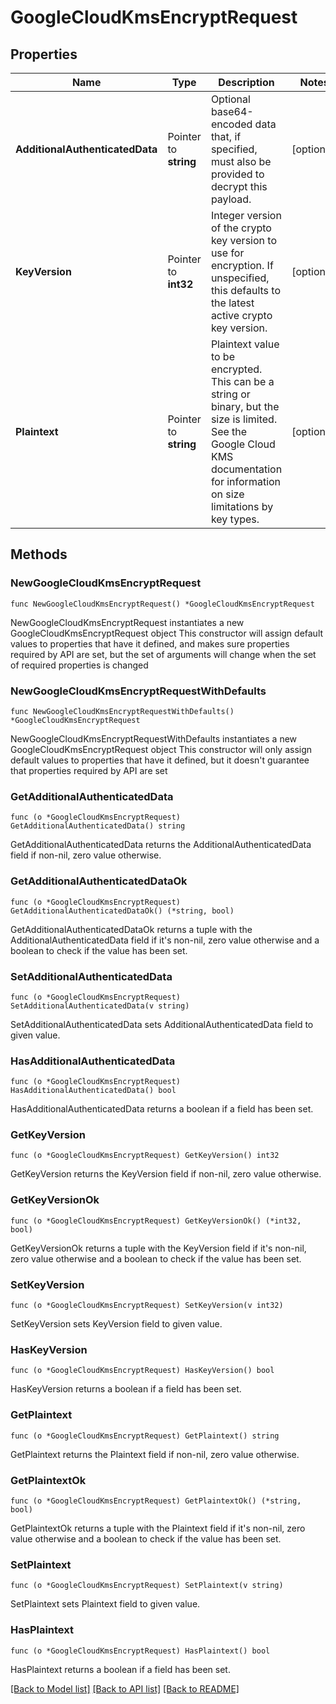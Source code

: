 # GoogleCloudKmsEncryptRequest


## Properties

Name | Type | Description | Notes
------------ | ------------- | ------------- | -------------
**AdditionalAuthenticatedData** | Pointer to **string** | Optional base64-encoded data that, if specified, must also be provided to decrypt this payload. | [optional] 
**KeyVersion** | Pointer to **int32** | Integer version of the crypto key version to use for encryption. If unspecified, this defaults to the latest active crypto key version. | [optional] 
**Plaintext** | Pointer to **string** | Plaintext value to be encrypted. This can be a string or binary, but the size is limited. See the Google Cloud KMS documentation for information on size limitations by key types. | [optional] 



## Methods


### NewGoogleCloudKmsEncryptRequest

`func NewGoogleCloudKmsEncryptRequest() *GoogleCloudKmsEncryptRequest`

NewGoogleCloudKmsEncryptRequest instantiates a new GoogleCloudKmsEncryptRequest object
This constructor will assign default values to properties that have it defined,
and makes sure properties required by API are set, but the set of arguments
will change when the set of required properties is changed

### NewGoogleCloudKmsEncryptRequestWithDefaults

`func NewGoogleCloudKmsEncryptRequestWithDefaults() *GoogleCloudKmsEncryptRequest`

NewGoogleCloudKmsEncryptRequestWithDefaults instantiates a new GoogleCloudKmsEncryptRequest object
This constructor will only assign default values to properties that have it defined,
but it doesn't guarantee that properties required by API are set


### GetAdditionalAuthenticatedData

`func (o *GoogleCloudKmsEncryptRequest) GetAdditionalAuthenticatedData() string`

GetAdditionalAuthenticatedData returns the AdditionalAuthenticatedData field if non-nil, zero value otherwise.

### GetAdditionalAuthenticatedDataOk

`func (o *GoogleCloudKmsEncryptRequest) GetAdditionalAuthenticatedDataOk() (*string, bool)`

GetAdditionalAuthenticatedDataOk returns a tuple with the AdditionalAuthenticatedData field if it's non-nil, zero value otherwise
and a boolean to check if the value has been set.

### SetAdditionalAuthenticatedData

`func (o *GoogleCloudKmsEncryptRequest) SetAdditionalAuthenticatedData(v string)`

SetAdditionalAuthenticatedData sets AdditionalAuthenticatedData field to given value.


### HasAdditionalAuthenticatedData

`func (o *GoogleCloudKmsEncryptRequest) HasAdditionalAuthenticatedData() bool`

HasAdditionalAuthenticatedData returns a boolean if a field has been set.




### GetKeyVersion

`func (o *GoogleCloudKmsEncryptRequest) GetKeyVersion() int32`

GetKeyVersion returns the KeyVersion field if non-nil, zero value otherwise.

### GetKeyVersionOk

`func (o *GoogleCloudKmsEncryptRequest) GetKeyVersionOk() (*int32, bool)`

GetKeyVersionOk returns a tuple with the KeyVersion field if it's non-nil, zero value otherwise
and a boolean to check if the value has been set.

### SetKeyVersion

`func (o *GoogleCloudKmsEncryptRequest) SetKeyVersion(v int32)`

SetKeyVersion sets KeyVersion field to given value.


### HasKeyVersion

`func (o *GoogleCloudKmsEncryptRequest) HasKeyVersion() bool`

HasKeyVersion returns a boolean if a field has been set.




### GetPlaintext

`func (o *GoogleCloudKmsEncryptRequest) GetPlaintext() string`

GetPlaintext returns the Plaintext field if non-nil, zero value otherwise.

### GetPlaintextOk

`func (o *GoogleCloudKmsEncryptRequest) GetPlaintextOk() (*string, bool)`

GetPlaintextOk returns a tuple with the Plaintext field if it's non-nil, zero value otherwise
and a boolean to check if the value has been set.

### SetPlaintext

`func (o *GoogleCloudKmsEncryptRequest) SetPlaintext(v string)`

SetPlaintext sets Plaintext field to given value.


### HasPlaintext

`func (o *GoogleCloudKmsEncryptRequest) HasPlaintext() bool`

HasPlaintext returns a boolean if a field has been set.









[[Back to Model list]](../README.md#documentation-for-models) [[Back to API list]](../README.md#documentation-for-api-endpoints) [[Back to README]](../README.md)



